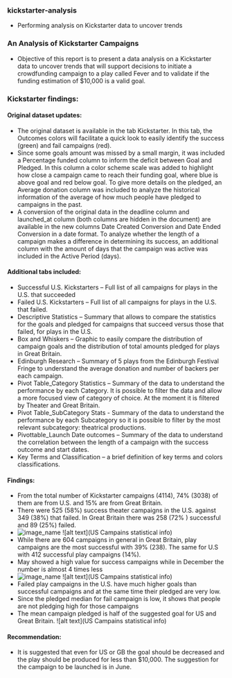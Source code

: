 ### kickstarter-analysis
* Performing analysis on Kickstarter data to uncover trends

### An Analysis of Kickstarter Campaigns
* Objective of this report is to present a data analysis on a Kickstarter data to uncover trends that will support decisions to initiate a crowdfunding campaign to a play called Fever and to validate if the funding estimation of $10,000 is a valid goal.

### Kickstarter findings:
#### Original dataset updates:
* The original dataset is available in the tab Kickstarter. In this tab, the Outcomes colors will facilitate a quick look to easily identify the success (green) and fail campaigns (red).  
* Since some goals amount was missed by a small margin, it was included a Percentage funded column to inform the deficit between Goal and Pledged. In this column a color scheme scale was added to highlight how close a campaign came to reach their funding goal, where blue is above goal and red below goal. To give more details on the pledged, an Average donation column was included to analyze the historical information of the average of how much people have pledged to campaigns in the past.
* A conversion of the original data in the deadline column and launched_at column (both columns are hidden in the document) are available in the new columns Date Created Conversion and Date Ended Conversion in a date format. To analyze whether the length of a campaign makes a difference in determining its success, an additional column with the amount of days that the campaign was active was included in the Active Period (days).
#### Additional tabs included: 
* Successful U.S. Kickstarters – Full list of all campaigns for plays in the U.S. that succeeded
*	Failed U.S. Kickstarters – Full list of all campaigns for plays in the U.S. that failed.
*	Descriptive Statistics – Summary that allows to compare the statistics for the goals and pledged for campaigns that succeed versus those that failed, for plays in the U.S.
*	Box and Whiskers – Graphic to easily compare the distribution of campaign goals and the distribution of total amounts pledged for plays in Great Britain.
*	Edinburgh Research – Summary of 5 plays from the Edinburgh Festival Fringe to understand the average donation and number of backers per each campaign.
*	Pivot Table_Category Statistics – Summary of the data to understand the performance by each Category. It is possible to filter the data and allow a more focused view of category of choice. At the moment it is filtered by Theater and Great Britain.
*	Pivot Table_SubCategory Stats - Summary of the data to understand the performance by each Subcategory so it is possible to filter by the most relevant subcategory: theatrical productions.
*	Pivottable_Launch Date outcomes – Summary of the data to understand the correlation between the length of a campaign with the success outcome and start dates.
*	Key Terms and Classification – a brief definition of key terms and colors classifications.
#### Findings:
* From the total number of Kickstarter campaigns (4114), 74% (3038) of them are from U.S. and 15% are from Great Britain. 
*	There were 525 (58%) success theater campaigns in the U.S. against 349 (38%) that failed. In Great Britain there was 258 (72% ) successful and 89 (25%) failed. 
*	![image_name](path/to/image_name.png)
![alt text](US Campains statistical info)
*	While there are 604 campaigns in general in Great Britain, play campaigns are the most successful with 39% (238). The same for U.S with 412 successful play campaigns (14%).
*	 May showed a high value for success campaigns while in December the number is almost 4 times less
*	![image_name](path/to/image_name.png)
![alt text](US Campains statistical info)
*	Failed play campaigns in the U.S. have much higher goals than successful campaigns and at the same time their pledged are very low.
*	Since the pledged median for fail campaign is low, it shows that people are not pledging high for those campaigns
*	The mean campaign pledged is half of the suggested goal for US and Great Britain.
![alt text](US Campains statistical info)
#### Recommendation:
* It is suggested that even for US or GB the goal should be decreased and the play should be produced for less than $10,000. The suggestion for the campaign to be launched is in June. 


